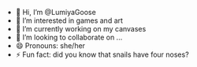 - 👋 Hi, I’m @LumiyaGoose
- 👀 I’m interested in games and art
- 🌱 I’m currently working on my canvases
- 💞️ I’m looking to collaborate on ...
- 😄 Pronouns: she/her
- ⚡ Fun fact: did you know that snails have four noses?

<!---
LumiyaGoose/LumiyaGoose is a ✨ special ✨ repository because its `README.md` (this file) appears on your GitHub profile.
You can click the Preview link to take a look at your changes.
--->
